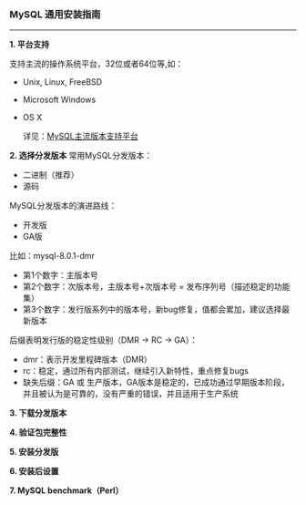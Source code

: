 ### MySQL 通用安装指南
--- 
**1. 平台支持**

支持主流的操作系统平台，32位或者64位等,如：
+ Unix, Linux, FreeBSD
+ Microsoft Windows
+ OS X 

  详见：[MySQL主流版本支持平台](https://www.mysql.com/support/supportedplatforms/database.html)

**2. 选择分发版本**
  常用MySQL分发版本：
  + 二进制（推荐）
  + 源码
  
  MySQL分发版本的演进路线：
  + 开发版
  + GA版 
  
  比如：mysql-8.0.1-dmr
  + 第1个数字：主版本号
  + 第2个数字：次版本号，主版本号+次版本号 = 发布序列号（描述稳定的功能集）
  + 第3个数字：发行版系列中的版本号，新bug修复，值都会累加，建议选择最新版本
  
  后缀表明发行版的稳定性级别（DMR -> RC -> GA）：
  + dmr：表示开发里程碑版本（DMR）
  + rc：稳定，通过所有内部测试，继续引入新特性，重点修复bugs
  + 缺失后缀：GA 或 生产版本，GA版本是稳定的，已成功通过早期版本阶段，并且被认为是可靠的，没有严重的错误，并且适用于生产系统

**3. 下载分发版本**

**4. 验证包完整性**

**5. 安装分发版**

**6. 安装后设置**

**7. MySQL benchmark（Perl）**
